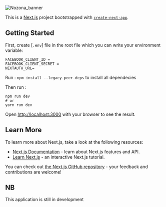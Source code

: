 
![Nozona_banner](https://user-images.githubusercontent.com/68153258/198078175-8018af07-80ca-42aa-97cf-5c133f0219b0.png)


This is a [Next.js](https://nextjs.org/) project bootstrapped with [`create-next-app`](https://github.com/vercel/next.js/tree/canary/packages/create-next-app).

## Getting Started

First, create [`.env`] file in the root file which you can write  your environment variable:

``` 
FACEBOOK_CLIENT_ID = 
FACEBOOK_CLIENT_SECRET =
NEXTAUTH_URL=
```


Run : `npm install --legacy-peer-deps` to install all dependecies

Then run : 

``` 
npm run dev
# or
yarn run dev 
```

Open [http://localhost:3000](http://localhost:3000) with your browser to see the result.


## Learn More

To learn more about Next.js, take a look at the following resources:

- [Next.js Documentation](https://nextjs.org/docs) - learn about Next.js features and API.
- [Learn Next.js](https://nextjs.org/learn) - an interactive Next.js tutorial.

You can check out [the Next.js GitHub repository](https://github.com/vercel/next.js/) - your feedback and contributions are welcome!

## NB
This application is still in development


